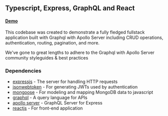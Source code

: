 ## Typescript, Express, GraphQL and React

#### [Demo]()

This codebase was created to demonstrate a fully fledged fullstack application built with Graphql with Apollo Server including CRUD operations, authentication, routing, pagination, and more.

We've gone to great lengths to adhere to the Graphql with Apollo Server community styleguides & best practices

### Dependencies

- [expressjs](https://github.com/expressjs/express) - The server for handling HTTP requests
- [jsonwebtoken](https://github.com/auth0/node-jsonwebtoken) - For generating JWTs used by authentication
- [mongoose](https://github.com/Automattic/mongoose) - For modeling and mapping MongoDB data to javascript
- [graphql](https://graphql.org/) - A query language for APIs
- [apollo server](https://github.com/apollographql/apollo-server) - GraphQL Server for Express
- [reactjs](https://reactjs.org/) - For front-end application